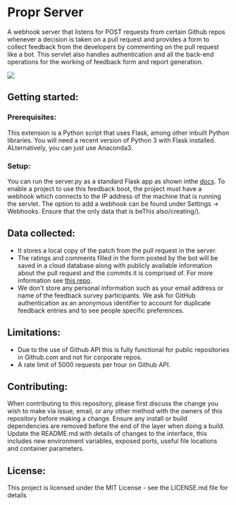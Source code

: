 # Propr Server
A webhook server that listens for POST requests from certain Github repos whenever a decision is taken on a pull request and provides a form to collect feedback from the developers by commenting on the pull request like a bot. This servlet also handles authentication and all the back-end operations for the working of feedback form and report generation. 

![](https://raw.githubusercontent.com/achyudhk/Pull-Request-Feedback-Bot/master/doc/screenshot.png)

## Getting started:
### Prerequisites:
This extension is a Python script that uses Flask, among other inbuilt Python libraries. You will need a recent version of Python 3 with Flask installed. ALternatively, you can just use Anaconda3.
### Setup:
You can run the server.py as a standard Flask app as shown inthe [docs](http://flask.pocoo.org/docs/0.12/). To enable a project to use this feedback boot, the project must have a webhook which connects to the IP address of the machine that is running the servlet. The option to add a webhook can be found under Settings -> Webhooks. Ensure that the only data that is beThis also/creating/). 

## Data collected:
* It stores a local copy of the patch from the pull request in the server.
* The ratings and comments filled in the form posted by the bot will be saved in a cloud database along with publicly available information about the pull request and the commits it is comprised of. For more information see [this repo](https://github.com/achyudhk/Pull-Request-Feedback-Website).
* We don't store any personal information such as your email address or name of the feedback survey participants. We ask for GitHub authentication as an anonymous identifier to account for duplicate feedback entries and to see people specific preferences.

## Limitations:
* Due to the use of Github API this is fully functional for public repositories in Github.com and not for corporate repos.
* A rate limit of 5000 requests per hour on Github API.

## Contributing:
When contributing to this repository, please first discuss the change you wish to make via issue, email, or any other method with the owners of this repository before making a change. Ensure any install or build dependencies are removed before the end of the layer when doing a build. Update the README.md with details of changes to the interface, this includes new environment variables, exposed ports, useful file locations and container parameters.

## License:
This project is licensed under the MIT License - see the LICENSE.md file for details
